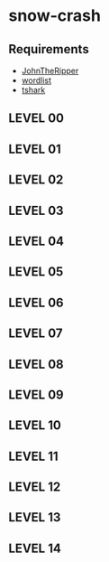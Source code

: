 # snow-crash


## Requirements
- [JohnTheRipper](https://www.openwall.com/john/)
- [wordlist](https://github.com/brannondorsey/naive-hashcat/releases/download/data/rockyou.txt)
- [tshark]()

## LEVEL 00

## LEVEL 01

## LEVEL 02

## LEVEL 03


## LEVEL 04

## LEVEL 05

## LEVEL 06

## LEVEL 07

## LEVEL 08


## LEVEL 09

## LEVEL 10

## LEVEL 11


## LEVEL 12


## LEVEL 13


## LEVEL 14
